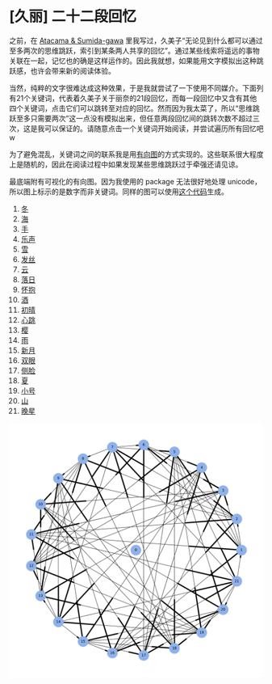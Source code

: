 # [久丽] 二十二段回忆
之前，在 [Atacama & Sumida-gawa](http://linguazi.lofter.com/post/24214c_12e4d35ef) 里我写过，久美子“无论见到什么都可以通过至多两次的思维跳跃，索引到某条两人共享的回忆”。通过某些线索将遥远的事物关联在一起，记忆也的确是这样运作的。因此我就想，如果能用文字模拟出这种跳跃感，也许会带来新的阅读体验。

当然，纯粹的文字很难达成这种效果，于是我就尝试了一下使用不同媒介。下面列有21个关键词，代表着久美子关于丽奈的21段回忆，而每一段回忆中又含有其他四个关键词，点击它们可以跳转至对应的回忆。然而因为我太菜了，所以“思维跳跃至多只需要两次”这一点没有模拟出来，但任意两段回忆间的跳转次数不超过三次，这是我可以保证的。请随意点击一个关键词开始阅读，并尝试遍历所有回忆吧w

为了避免混乱，关键词之间的联系我是用[有向图](https://en.wikipedia.org/wiki/Directed_graph)的方式实现的。这些联系很大程度上是随机的，因此在阅读过程中如果发现某些思维跳跃过于牵强还请见谅。

最底端附有可视化的有向图。因为我使用的 package 无法很好地处理 unicode，所以图上标示的是数字而非关键词。同样的图可以使用[这个代码](https://github.com/Fenrir-019/Kumirei/blob/master/Kumirei_graph.py)生成。

1. [冬](https://github.com/Fenrir-019/Kumirei_22_memories/blob/master/texts/1%E5%86%AC.md)
2. [海](https://github.com/Fenrir-019/Kumirei_22_memories/blob/master/texts/2%E6%B5%B7.md)
3. [手](https://github.com/Fenrir-019/Kumirei_22_memories/blob/master/texts/3%E6%89%8B.md)
4. [乐声](https://github.com/Fenrir-019/Kumirei_22_memories/blob/master/texts/4%E4%B9%90%E5%A3%B0.md)
5. [雪](https://github.com/Fenrir-019/Kumirei_22_memories/blob/master/texts/5%E9%9B%AA.md)
6. [发丝](https://github.com/Fenrir-019/Kumirei_22_memories/blob/master/texts/6%E5%8F%91%E4%B8%9D.md)
7. [云](https://github.com/Fenrir-019/Kumirei_22_memories/blob/master/texts/7%E4%BA%91.md)
8. [落日](https://github.com/Fenrir-019/Kumirei_22_memories/blob/master/texts/8%E8%90%BD%E6%97%A5.md)
9. [怀抱](https://github.com/Fenrir-019/Kumirei_22_memories/blob/master/texts/9%E6%80%80%E6%8A%B1.md)
10. [酒](https://github.com/Fenrir-019/Kumirei_22_memories/blob/master/texts/10%E9%85%92.md)
11. [初晴](https://github.com/Fenrir-019/Kumirei_22_memories/blob/master/texts/11%E5%88%9D%E6%99%B4.md)
12. [心跳](https://github.com/Fenrir-019/Kumirei_22_memories/blob/master/texts/12%E5%BF%83%E8%B7%B3.md)
13. [樱](https://github.com/Fenrir-019/Kumirei_22_memories/blob/master/texts/13%E6%A8%B1.md)
14. [雨](https://github.com/Fenrir-019/Kumirei_22_memories/blob/master/texts/14%E9%9B%A8.md)
15. [新月](https://github.com/Fenrir-019/Kumirei_22_memories/blob/master/texts/15%E6%96%B0%E6%9C%88.md)
16. [双眼](https://github.com/Fenrir-019/Kumirei_22_memories/blob/master/texts/16%E5%8F%8C%E7%9C%BC.md)
17. [侧脸](https://github.com/Fenrir-019/Kumirei_22_memories/blob/master/texts/17%E4%BE%A7%E8%84%B8.md)
18. [夏](https://github.com/Fenrir-019/Kumirei_22_memories/blob/master/texts/18%E5%A4%8F.md)
19. [小号](https://github.com/Fenrir-019/Kumirei_22_memories/blob/master/texts/19%E5%B0%8F%E5%8F%B7.md)
20. [山](https://github.com/Fenrir-019/Kumirei_22_memories/blob/master/texts/20%E5%B1%B1.md)
21. [晚星](https://github.com/Fenrir-019/Kumirei_22_memories/blob/master/texts/21%E6%99%9A%E6%98%9F.md)

![alt text](https://github.com/Fenrir-019/Kumirei/blob/master/Kumirei_graph.png)
